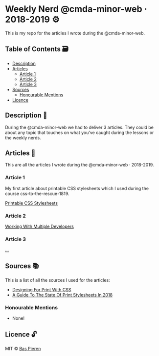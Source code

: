 # Weekly Nerd @cmda-minor-web · 2018-2019 ⚙️

This is my repo for the articles I wrote during the @cmda-minor-web.

## Table of Contents 🗃
* [Description](#description-)
* [Articles](#articles-)
  * [Article 1](#article-1)
  * [Article 2](#article-2)
  * [Article 3](#article-3)
* [Sources](#sources-)
  * [Honourable Mentions](#honourable-mentions)
* [Licence](#licence-)

## Description 📝
During the @cmda-minor-web we had to deliver 3 articles. They could be about any topic that touches on what you've caught during the lessons or the weekly nerds.

## Articles 📖
This are all the articles I wrote during the @cmda-minor-web · 2018-2019.

### Article 1
My first article about printable CSS stylesheets which I used during the course css-to-the-rescue-1819.

[Printable CSS Stylesheets](./articles/article-1.md)

### Article 2

[Working With Multiple Developers](./articles/article-1.md)

### Article 3

[...](./articles/article-3.md)

## Sources 📚
This is a list of all the sources I used for the articles:

  * [Designing For Print With CSS](https://www.smashingmagazine.com/2015/01/designing-for-print-with-css/)
  * [A Guide To The State Of Print Stylesheets In 2018](https://www.smashingmagazine.com/2018/05/print-stylesheets-in-2018/)

### Honourable Mentions

  * None!

## Licence 🔓
MIT © [Bas Pieren](https://github.com/BasPieren)

